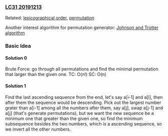 ### [LC31 20191213](https://leetcode.com/problems/next-permutation/)

Related: [lexicographical order](https://en.wikipedia.org/wiki/Lexicographical_order), [permutation](https://leetcode.com/problems/permutations/)


Another interest algorithm for permutation generator: [Johnson and Trotter algorithm
](https://www.geeksforgeeks.org/johnson-trotter-algorithm/)

### Basic Idea
#### Solution 0
Brute Force: go through all permutations and find the minimal permutation that larger than the given one.
TC: O(n!)
SC: O(n)
#### Solution 1
Find the last ascending sequence from the end, let's say a[i-1] and a[i], then after them the sequence would be descending. Pick out the largest number grater than a[i-1] among all the numbers after them, say a[j], swap a[j-1] and a[j] (that's generate permutations), but we want the new sequence be a minimum one that greater than the given one, so find the minimum subsequence besides the two numbers, which is a ascending sequence, so we invert all the other numbers.   